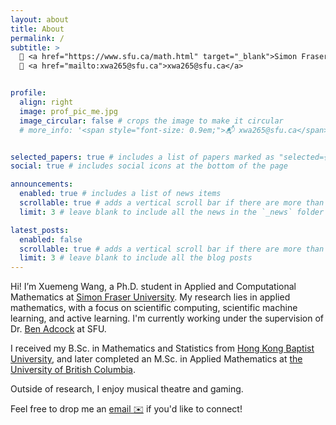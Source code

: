 ```yaml
---
layout: about
title: About
permalink: /
subtitle: >
  🏫 <a href="https://www.sfu.ca/math.html" target="_blank">Simon Fraser University</a> &nbsp;·&nbsp;
  📧 <a href="mailto:xwa265@sfu.ca">xwa265@sfu.ca</a>


profile:
  align: right
  image: prof_pic_me.jpg
  image_circular: false # crops the image to make it circular
  # more_info: '<span style="font-size: 0.9em;">📬 xwa265@sfu.ca</span>'


selected_papers: true # includes a list of papers marked as "selected={true}"
social: true # includes social icons at the bottom of the page

announcements:
  enabled: true # includes a list of news items
  scrollable: true # adds a vertical scroll bar if there are more than 3 news items
  limit: 3 # leave blank to include all the news in the `_news` folder

latest_posts:
  enabled: false
  scrollable: true # adds a vertical scroll bar if there are more than 3 new posts items
  limit: 3 # leave blank to include all the blog posts
---
```


Hi! I’m Xuemeng Wang, a Ph.D. student in Applied and Computational Mathematics at [Simon Fraser University](https://www.sfu.ca/math.html). My research lies in applied mathematics, with a focus on scientific computing, scientific machine learning, and active learning. I'm currently working under the supervision of Dr. [Ben Adcock](https://benadcock.org/) at SFU.

I received my B.Sc. in Mathematics and Statistics from [Hong Kong Baptist University](https://www.hkbu.edu.hk/), and later completed an M.Sc. in Applied Mathematics at [the University of British Columbia](https://www.ubc.ca/).

Outside of research, I enjoy musical theatre and gaming.  
<!-- Lately, I’ve been exploring music production and trying out rock climbing. -->

Feel free to drop me an [email ✉️](mailto:xwa265@sfu.ca) if you'd like to connect!
